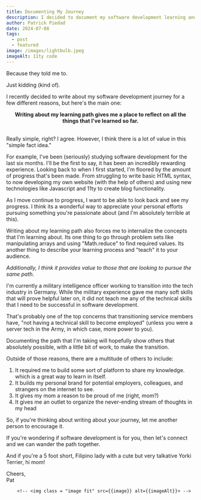 ```yaml
---
title: Documenting My Journey
description: I decided to document my software development learning and here's why I think its important.
author: Patrick Piedad
date: 2024-07-08
tags:
  - post
  - featured
image: /images/lightbulb.jpeg
imageAlt: 11ty code
---
```


Because they told me to.

Just kidding (kind of).

I recently decided to write about my software development journey for a few different reasons, but here's the main one:

<center>
<b>Writing about my learning path gives me a place to reflect on all the things that I've learned so far.</b>
</center>
<br>

Really simple, right? I agree. However, I think there is a lot of value in this "simple fact idea."

For example, I've been (seriously) studying software development for the last six months. I'll be the first to say, it has been an incredibly rewarding experience. Looking back to when I first started, I'm floored by the amount of progress that's been made. From struggling to write basic HTML syntax, to now developing my own website (with the help of others) and using new technologies like Javascript and 11ty to create blog functionality.

As I move continue to progress, I want to be able to look back and see my progress. I think its a wonderful way to appreciate your personal efforts pursuing something you're passionate about (and I'm absolutely terrible at this).

Writing about my learning path also forces me to internalize the concepts that I'm learning about. Its one thing to go through problem sets like manipulating arrays and using "Math.reduce" to find required values. Its another thing to describe your learning process and "teach" it to your audience.

<i>Additionally, I think it provides value to those that are looking to pursue the same path. </i>

I'm currently a military intelligence officer working to transition into the tech industry in Germany. While the military experience gave me many soft skills that will prove helpful later on, it did not teach me any of the technical skills that I need to be successful in software development.

That's probably one of the top concerns that transitioning service members have, "not having a technical skill to become employed" (unless you were a server tech in the Army, in which case, more power to you).

Documenting the path that I'm taking will hopefully show others that absolutely possible, with a little bit of work, to make the transition. 

Outside of those reasons, there are a multitude of others to include:

<ol>
<li> It required me to build some sort of platform to share my knowledge. which is a great way to learn in itself.</li>
<li> It builds my personal brand for potential employers, colleagues, and strangers on the internet to see.</li>
<li> It gives my mom a reason to be proud of me (right, mom?) </li>
<li> It gives me an outlet to organize the never-ending stream of thoughts in my head</li>
</ol>

So, if you're thinking about writing about your journey, let me another person to encourage it.

If you're wondering if software development is for you, then let's connect and we can wander the path together. 

And if you're a 5 foot short, Filipino lady with a cute but very talkative Yorki Terrier, hi mom!

Cheers,
<br>
Pat







		<!-- <img class = "image fit" src={{image}} alt={{imageAlt}}> -->




